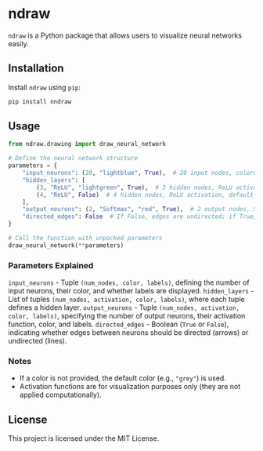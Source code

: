 # ndraw

`ndraw` is a Python package that allows users to visualize neural networks easily.

## Installation

Install `ndraw` using `pip`:

```bash
pip install nndraw
```

## Usage

```python
from ndraw.drawing import draw_neural_network

# Define the neural network structure
parameters = {
    "input_neurons": (20, "lightblue", True),  # 20 input nodes, colored light blue, with labels
    "hidden_layers": [
        (3, "ReLU", "lightgreen", True),  # 3 hidden nodes, ReLU activation, light green, labeled
        (4, "ReLU", False)  # 4 hidden nodes, ReLU activation, default color, no labels
    ],  
    "output_neurons": (2, "Softmax", "red", True),  # 2 output nodes, Softmax activation, red, labeled
    "directed_edges": False  # If False, edges are undirected; if True, edges are directed
}  

# Call the function with unpacked parameters
draw_neural_network(**parameters)
```

### Parameters Explained
`input_neurons` - Tuple `(num_nodes, color, labels)`, defining the number of input neurons, their color, and whether labels are displayed.
`hidden_layers` - List of tuples `(num_nodes, activation, color, labels)`, where each tuple defines a hidden layer.
`output_neurons` - Tuple `(num_nodes, activation, color, labels)`, specifying the number of output neurons, their activation function, color, and labels.
`directed_edges`  - Boolean (`True` or `False`), indicating whether edges between neurons should be directed (arrows) or undirected (lines).

### Notes
- If a color is not provided, the default color (e.g., `"grey"`) is used.
- Activation functions are for visualization purposes only (they are not applied computationally).

## License

This project is licensed under the MIT License.

